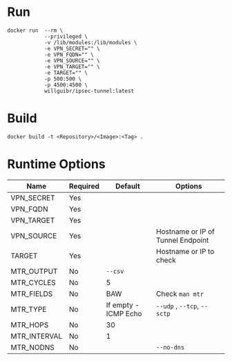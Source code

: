 # Run
```
docker run  --rm \
            --privileged \
            -v /lib/modules:/lib/modules \
            -e VPN_SECRET="" \
            -e VPN_FQDN="" \
            -e VPN_SOURCE="" \
            -e VPN_TARGET="" \
            -e TARGET="" \
            -p 500:500 \
            -p 4500:4500 \
            willguibr/ipsec-tunnel:latest
```

# Build
`docker build -t <Repository>/<Image>:<Tag> .`

# Runtime Options
| Name         | Required | Default              | Options                           |
| ------------ | -------- | -------------------- | --------------------------------- |
| VPN_SECRET   | Yes      |                      |                                   |
| VPN_FQDN     | Yes      |                      |                                   |
| VPN_TARGET   | Yes      |                      |                                   |
| VPN_SOURCE   | Yes      |                      | Hostname or IP of Tunnel Endpoint |
| TARGET       | Yes      |                      | Hostname or IP to check           |
| MTR_OUTPUT   | No       | `--csv`              |                                   |
| MTR_CYCLES   | No       | 5                    |                                   |
| MTR_FIELDS   | No       | BAW                  | Check `man mtr`                   |
| MTR_TYPE     | No       | If empty - ICMP Echo | `--udp` , `--tcp`, `--sctp`       |
| MTR_HOPS     | No       | 30                   |                                   |
| MTR_INTERVAL | No       | 1                    |                                   |
| MTR_NODNS    | No       |                      | `--no-dns`                        |